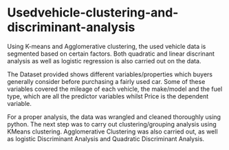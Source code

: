 # Usedvehicle-clustering-and-discriminant-analysis
Using K-means and Agglomerative clustering, the used vehicle data is segmented based on certain factors. Both quadratic and linear discrinant analysis as well as logistic regression is also carried out on the data.

The Dataset provided shows different variables/properties which buyers generally consider before purchasing a fairly used car.
Some of these variables covered the mileage of each vehicle, the make/model and the fuel type, which are all the predictor variables whilst Price is the dependent variable.

For a proper analysis, the data was wrangled and cleaned thoroughly using python. The next step was to carry out clustering/grouping analysis using KMeans clustering.
Agglomerative Clustering was also carried out, as well as logistic Discriminant Analysis and Quadratic Discriminant Analysis.
